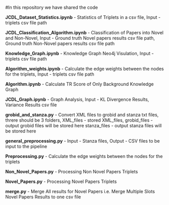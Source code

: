 #In this repository we have shared the code

**JCDL_Dataset_Statistics.ipynb** - Statistics of Triplets in a csv file, Input - triplets csv file path

**JCDL_Classification_Algorithm.ipynb** - Classification of Papers into Novel and Non-Novel, Input - Ground truth Novel papers results csv file path, Ground truth Non-Novel papers results csv file path

**Knowledge_Graph.ipynb** - Knowledge Graph Neo4j Visulation, Input - triplets csv file path

**Algorithm_weights.ipynb** - Calculate the edge weights between the nodes for the triplets, Input - triplets csv file path

**Algorithm.ipynb** - Calculate TR Score of Only Background Knowledge Graph

**JCDL_Graph.ipynb** - Graph Analysis, Input - KL Divergence Results, Variance Results csv file

**grobid_and_stanza.py** - Convert XML files to grobid and stanza txt files, threre should be 3 folders, XML_files - stored XML_files, grobid_files - output grobid files will be stored here
stanza_files - output stanza files will be stored here

**general_preprocessing.py** - Input - Stanza files, Output - CSV files to be input to the pipeline

**Preprocessing.py** - Calculate the edge weights between the nodes for the triplets

**Non_Novel_Papers.py** - Processing Non Novel Papers Triplets

**Novel_Papers.py** - Processing Novel Papers Triplets

**merge.py** - Merge All results for Novel Papers i.e. Merge Multiple Slots Novel Papers Results to one csv file
